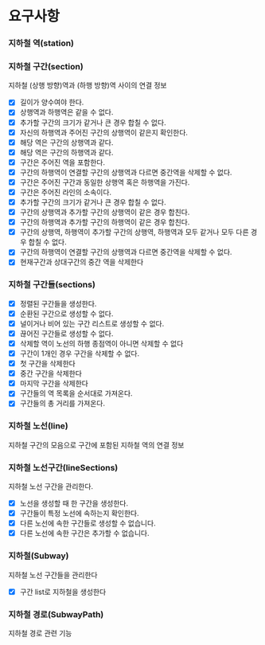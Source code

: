 

# 요구사항

### 지하철 역(station)

### 지하철 구간(section)
지하철 (상행 방향)역과 (하행 방향)역 사이의 연결 정보

- [x] 길이가 양수여야 한다.
- [x] 상행역과 하행역은 같을 수 없다.
- [x] 추가할 구간의 크기가 같거나 큰 경우 합칠 수 없다.
- [x] 자신의 하행역과 주어진 구간의 상행역이 같은지 확인한다.
- [x] 해당 역은 구간의 상행역과 같다.
- [x] 해당 역은 구간의 하행역과 같다.
- [x] 구간은 주어진 역을 포함한다.
- [x] 구간의 하행역이 연결할 구간의 상행역과 다르면 중간역을 삭제할 수 없다.
- [x] 구간은 주어진 구간과 동일한 상행역 혹은 하행역을 가진다.
- [x] 구간은 주어진 라인의 소속이다.
- [x] 추가할 구간의 크기가 같거나 큰 경우 합칠 수 없다.
- [x] 구간의 상행역과 추가할 구간의 상행역이 같은 경우 합친다.
- [x] 구간의 하행역과 추가할 구간의 하행역이 같은 경우 합친다.
- [x] 구간의 상행역, 하행역이 추가할 구간의 상행역, 하행역과 모두 같거나 모두 다른 경우 합칠 수 없다.
- [x] 구간의 하행역이 연결할 구간의 상행역과 다르면 중간역을 삭제할 수 없다.
- [x] 현재구간과 상대구간의 중간 역을 삭제한다

### 지하철 구간들(sections)
- [x] 정렬된 구간들을 생성한다.
- [x] 순환된 구간으로 생성할 수 없다.
- [x] 널이거나 비어 있는 구간 리스트로 생성할 수 없다.
- [x] 끊어진 구간들로 생성할 수 없다.
- [x] 삭제할 역이 노선의 하행 종점역이 아니면 삭제할 수 없다
- [x] 구간이 1개인 경우 구간을 삭제할 수 없다.
- [x] 첫 구간을 삭제한다
- [x] 중간 구간을 삭제한다
- [x] 마지막 구간을 삭제한다
- [x] 구간들의 역 목록을 순서대로 가져온다.
- [x] 구간들의 총 거리를 가져온다.

### 지하철 노선(line)
지하철 구간의 모음으로 구간에 포함된 지하철 역의 연결 정보

### 지하철 노선구간(lineSections)
지하철 노선 구간을 관리한다.

- [x] 노선을 생성할 때 한 구간을 생성한다.
- [x] 구간들이 특정 노선에 속하는지 확인한다.
- [x] 다른 노선에 속한 구간들로 생성할 수 없습니다.
- [x] 다른 노선에 속한 구간은 추가할 수 없습니다.

### 지하철(Subway)
지하철 노선 구간들을 관리한다

-[x] 구간 list로 지하철을 생성한다

### 지하철 경로(SubwayPath) 
지하철 경로 관련 기능



